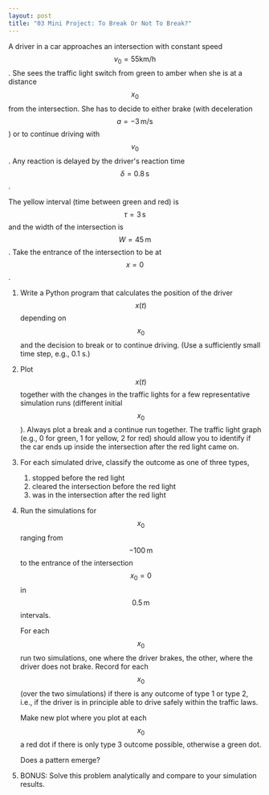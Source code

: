 ```yaml
---
layout: post
title: "03 Mini Project: To Break Or Not To Break?"
---
```


A driver in a car approaches an intersection with constant speed
$$v_0 = 55 \text{km/h}$$. She sees the traffic light switch from green to amber when
she is at a distance $$x_0$$ from the intersection. She has to decide
to either brake (with deceleration $$a = -3\,\text{m/s}$$) or to
continue driving with $$v_0$$. Any reaction is delayed by the driver's
reaction time $$\delta = 0.8\,\text{s}$$.

The yellow interval (time between green and red) is $$\tau =
3\,\text{s}$$ and the width of the intersection is $$W =
45\,\text{m}$$. Take the entrance of the intersection to be at
$$x=0$$.

1. Write a Python program that calculates the position of the driver
   $$x(t)$$ depending on $$x_0$$ and the decision to break or to
   continue driving. (Use a sufficiently small time step, e.g., 0.1
   s.)

2. Plot $$x(t)$$ together with the changes in the traffic lights for a
   few representative simulation runs (different initial
   $$x_0$$). Always plot a break and a continue run together. The
   traffic light graph (e.g., 0 for green, 1 for yellow, 2 for red)
   should allow you to identify if the car ends up inside the
   intersection after the red light came on.
   
2. For each simulated drive, classify the outcome as one of three types,

   1. stopped before the red light
   2. cleared the intersection before the red light
   3. was in the intersection after the red light

2. Run the simulations for $$x_0$$ ranging from $$-100\,\text{m}$$ to
   the entrance of the intersection $$x_0=0$$ in $$0.5\,\text{m}$$
   intervals.

   For each $$x_0$$ run two simulations, one where the driver brakes,
   the other, where the driver does not brake. Record for each $$x_0$$
   (over the two simulations) if there is any outcome of type 1 or
   type 2, i.e., if the driver is in principle able to drive safely
   within the traffic laws.

   Make new plot where you plot at each $$x_0$$ a red dot if there is
   only type 3 outcome possible, otherwise a green dot.
   
   Does a pattern emerge?

3. BONUS: Solve this problem analytically and compare to your
   simulation results.
